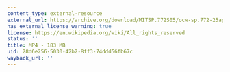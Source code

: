 ```yaml
---
content_type: external-resource
external_url: https://archive.org/download/MITSP.772S05/ocw-sp.772-25apr2005-220k.mp4
has_external_license_warning: true
license: https://en.wikipedia.org/wiki/All_rights_reserved
status: ''
title: MP4 - 183 MB
uid: 28d6e256-5030-42b2-8ff3-74ddd56fb67c
wayback_url: ''
---
```


